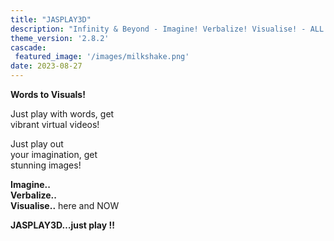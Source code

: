 ```yaml
---
title: "JASPLAY3D"
description: "Infinity & Beyond - Imagine! Verbalize! Visualise! - ALL IN ONE"
theme_version: '2.8.2'
cascade:
 featured_image: '/images/milkshake.png'
date: 2023-08-27
---
```


**Words to Visuals!**

Just play with words, get                                                                                                                                      
   vibrant virtual videos!

Just play out                                                                                                                                                     
   your imagination, get                                                                                                                                     
   stunning images!                                                                                                                                         
                                                                                                                                                             
**Imagine..                                                                                                                                                   
Verbalize..                                                                                                                                              
Visualise..** here and NOW

**JASPLAY3D…just play !!**

